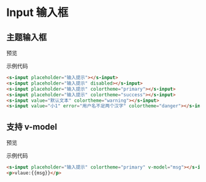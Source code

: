 # Input 输入框

## 主题输入框

预览

<input-demo></input-demo>

示例代码

```html
<s-input placeholder="输入提示"></s-input>
<s-input placeholder="输入提示" disabled></s-input>
<s-input placeholder="输入提示" colortheme="primary"></s-input>
<s-input placeholder="输入提示" colortheme="success"></s-input>
<s-input value="默认文本" colortheme="warning"></s-input>
<s-input value="小1" error="用户名不足两个汉字" colortheme="danger"></s-input>
```

## 支持 v-model

预览

<input-demo1></input-demo1>

示例代码

```html
<s-input placeholder="输入提示" colortheme="primary" v-model="msg"></s-input>
<p>vlaue:{{msg}}</p>
```
